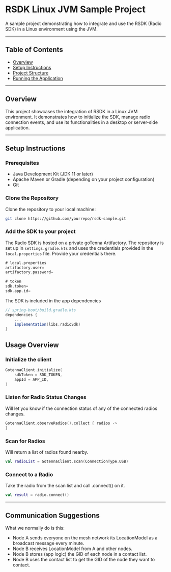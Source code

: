 # RSDK Linux JVM Sample Project

A sample project demonstrating how to integrate and use the RSDK (Radio SDK) in a Linux environment using the JVM.

---

## Table of Contents

- [Overview](#overview)
- [Setup Instructions](#setup-instructions)
- [Project Structure](#project-structure)
- [Running the Application](#running-the-application)

---

## Overview

This project showcases the integration of RSDK in a Linux JVM environment. It demonstrates how to initialize the SDK, manage radio connection events, and use its functionalities in a desktop or server-side application.

---

## Setup Instructions

### Prerequisites

- Java Development Kit (JDK 11 or later)
- Apache Maven or Gradle (depending on your project configuration)
- Git

### Clone the Repository

Clone the repository to your local machine:

```bash
git clone https://github.com/yourrepo/rsdk-sample.git
```

### Add the SDK to your project

The Radio SDK is hosted on a private goTenna Artifactory. The repository is set up in `settings.gradle.kts` and uses the credentials provided in the `local.properties` file. Provide your credentials there.
```gradle
# local.properties
artifactory.user=
artifactory.password=

# token
sdk.token=
sdk.app.id=
```

The SDK is included in the app dependencies

```gradle
// spring-boot/build.gradle.kts
dependencies {
    ...
    implementation(libs.radioSdk)
}
```

## Usage Overview

### Initialize the client

```kotlin
GotennaClient.initialize(
    sdkToken = SDK_TOKEN,
    appId = APP_ID,
)
```

### Listen for Radio Status Changes
Will let you know if the connection status of any of the connected radios changes.

```kotlin
GotennaClient.observeRadios().collect { radios ->
}
```

### Scan for Radios
Will return a list of radios found nearby.

```kotlin
val radioList = GotennaClient.scan(ConnectionType.USB)
```

### Connect to a Radio
Take the radio from the scan list and call .connect() on it.

```kotlin
val result = radio.connect()
```
---
## Communication Suggestions
What we normally do is this:

- Node A sends everyone on the mesh network its LocationModel as a broadcast message every minute.
- Node B receives LocationModel from A and other nodes.
- Node B stores (app logic) the GID of each node in a contact list.
- Node B uses the contact list to get the GID of the node they want to contact.
